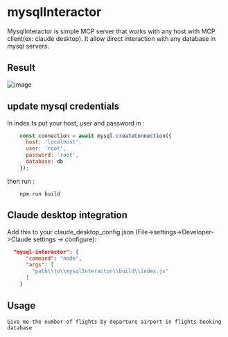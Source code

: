# mysqlInteractor
MysqlInteractor is simple MCP server that works with any host with MCP client(ex: claude desktop). It allow direct interaction with any database in mysql servers.

## Result ##
![image](https://github.com/user-attachments/assets/32ff18f8-8838-49f3-b568-5f86a9856feb)


## update  mysql credentials ##

In index.ts put your host, user and password in :

```js
    const connection = await mysql.createConnection({
      host: 'localhost',
      user: 'root',
      password: 'root',
      database: db
    });
```
then run :

```text
    npm run build
```

## Claude desktop integration ##
Add this to your claude_desktop_config.json (File->settings->Developer->Claude settings -> configure):

```json
  "mysql-interactor": {
      "command": "node",
      "args": [
        "path\\to\\mysqlInteractor\\build\\index.js"
      ]
    }
```

## Usage ## 
```text
Give me the number of flights by departure airport in flights booking database
```


